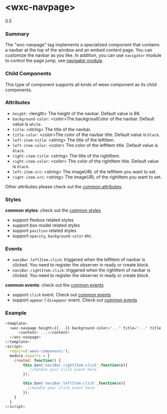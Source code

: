 # &lt;wxc-navpage&gt;
<span class="weex-version">0.5</span>

### Summary

The "wxc-navpage" tag implements a specialized component that contains a navbar at the top of the window and an embed content page. You can customize the navbar as you like. In addition, you can use `navigator` module to control the page jump, see [navigator module](../modules/navigator.md).

### Child Components

This type of component supports all kinds of weex component as its child components.

### Attributes

- `height`: &lt;length&gt; The height of the navbar. Default value is 88.
- `background-color`: &lt;color&gt;The backgroudColor of the navbar. Default value is `white`.
- `title`: &lt;string&gt; The title of the navbar.
- `title-color`: &lt;color&gt;The color of the navbar title. Default value is `black`.
- `left-item-title`: &lt;string&gt; The title of the leftItem.
-  `left-item-color`: &lt;color&gt; The color of the leftItem title. Default value is `black`.
- `right-item-title`: &lt;string&gt; The title of the rightItem.
-  `right-item-color`: &lt;color&gt; The color of the rightItem title. Default value is `black`.
- `left-item-src`: &lt;string&gt; The imageURL of the leftItem you want to set.
- `right-item-src`: &lt;string&gt; The imageURL of the rightItem you want to set.

Other attributes please check out the [common attributes](../references/common-attrs.md).

### Styles

**common styles**: check out the [common styles](../references/common-attrs.md)

- support flexbox related styles
- support box model related styles
- support ``position`` related styles
- support ``opacity``, ``background-color`` etc.

### Events

- `naviBar.leftItem.click`: triggered when the leftItem of navbar is clicked. You need to register the observer in ready or create block.
- `naviBar.rightItem.click`: triggered when the rightItem of navbar is clicked. You need to register the observer in ready or create block.

**common events**: check out the [common events](../references/common-event.md)

- support `click` event. Check out [common events](../references/common-event.md)
- support `appear` / `disappear` event. Check out [common events](../references/common-event.md)

### Example

```js
<template>
  <wxc-navpage height={{...}} background-color="..." title="..." title-color="..." left-item-title="..." left-item-color="..." right-item-src="...">
      <content> ...</content>
  </wxc-navpage>
</template>
<script>
  require('weex-components');
  module.exports = {
    created: function() {
        this.$on('naviBar.rightItem.click',function(e){
           //handle your click event here.
        });

        this.$on('naviBar.leftItem.click',function(e){
          //handle your click event here.
        });
    }
  }
</script>
```
